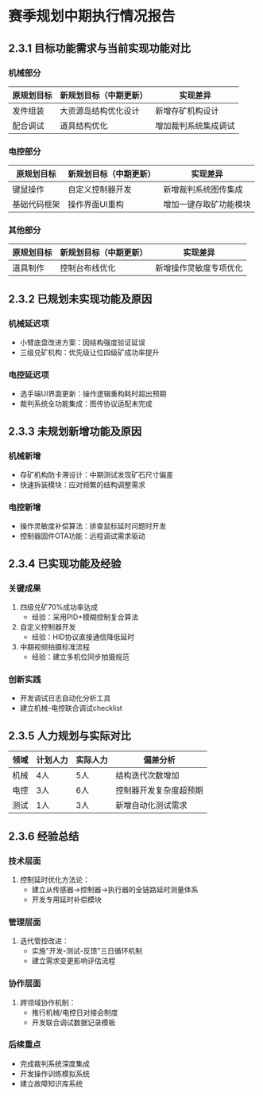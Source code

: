 # 赛季规划中期执行情况报告

## 2.3.1 目标功能需求与当前实现功能对比

### 机械部分

| 原规划目标 | 新规划目标（中期更新） | 实现差异 |
|---------|---------------------|--------|
| 发件组装 | 大资源岛结构优化设计 | 新增存矿机构设计 |
| 配合调试 | 道具结构优化 | 增加裁判系统集成调试 |

### 电控部分

| 原规划目标 | 新规划目标（中期更新） | 实现差异 |
|---------|---------------------|--------|
| 键鼠操作 | 自定义控制器开发 | 新增裁判系统图传集成 |
| 基础代码框架 | 操作界面UI重构 | 增加一键存取矿功能模块 |

### 其他部分

| 原规划目标 | 新规划目标（中期更新） | 实现差异 |
|---------|---------------------|--------|
| 道具制作 | 控制台布线优化 | 新增操作灵敏度专项优化 |

## 2.3.2 已规划未实现功能及原因

### 机械延迟项

- 小臂底盘改进方案：因结构强度验证延误
- 三级兑矿机构：优先级让位四级矿成功率提升

### 电控延迟项

- 选手端UI界面更新：操作逻辑重构耗时超出预期
- 裁判系统全功能集成：图传协议适配未完成

## 2.3.3 未规划新增功能及原因

### 机械新增

- 存矿机构防卡滞设计：中期测试发现矿石尺寸偏差
- 快速拆装模块：应对频繁的结构调整需求

### 电控新增

- 操作灵敏度补偿算法：排查鼠标延时问题时开发
- 控制器固件OTA功能：远程调试需求驱动

## 2.3.4 已实现功能及经验

### 关键成果

1. 四级兑矿70%成功率达成
   - 经验：采用PID+模糊控制复合算法
2. 自定义控制器开发
   - 经验：HID协议直接通信降低延时
3. 中期视频拍摄标准流程
   - 经验：建立多机位同步拍摄规范

### 创新实践

- 开发调试日志自动化分析工具
- 建立机械-电控联合调试checklist

## 2.3.5 人力规划与实际对比

| 领域   | 计划人力 | 实际人力 | 偏差分析 |
|------|-------|-------|------|
| 机械  | 4人   | 5人   | 结构迭代次数增加 |
| 电控  | 3人   | 6人   | 控制器开发复杂度超预期 |
| 测试  | 1人   | 3人   | 新增自动化测试需求 |

## 2.3.6 经验总结

### 技术层面

1. 控制延时优化方法论：
   - 建立从传感器→控制器→执行器的全链路延时测量体系
   - 开发专用延时补偿模块

### 管理层面

1. 迭代管控改进：
   - 实施"开发-测试-反馈"三日循环机制
   - 建立需求变更影响评估流程

### 协作层面

1. 跨领域协作机制：
   - 推行机械/电控日对接会制度
   - 开发联合调试数据记录模板

### 后续重点

- 完成裁判系统深度集成
- 开发操作训练模拟系统
- 建立故障知识库系统
